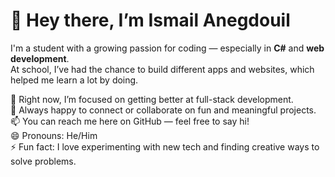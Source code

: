 # 👋 Hey there, I’m Ismail Anegdouil

I'm a student with a growing passion for coding — especially in **C#** and **web development**.  
At school, I’ve had the chance to build different apps and websites, which helped me learn a lot by doing.  

🌱 Right now, I’m focused on getting better at full-stack development.  
🤝 Always happy to connect or collaborate on fun and meaningful projects.  
📫 You can reach me here on GitHub — feel free to say hi!  
😄 Pronouns: He/Him  
⚡ Fun fact: I love experimenting with new tech and finding creative ways to solve problems.


<!---
2425-Anegdouil-Ismail-BSZ/2425-Anegdouil-Ismail-BSZ is a ✨ special ✨ repository because its `README.md` (this file) appears on your GitHub profile.
You can click the Preview link to take a look at your changes.
--->
